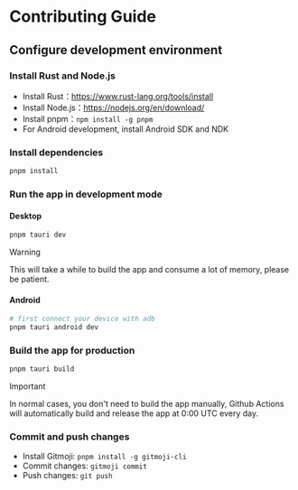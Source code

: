 # Contributing Guide

## Configure development environment

### Install Rust and Node.js

- Install Rust：https://www.rust-lang.org/tools/install
- Install Node.js：https://nodejs.org/en/download/
- Install pnpm：`npm install -g pnpm`
- For Android development, install Android SDK and NDK

### Install dependencies

```sh
pnpm install
```

### Run the app in development mode

#### Desktop

```sh
pnpm tauri dev
```

> [!WARNING]
> This will take a while to build the app and consume a lot of memory, please be patient.

#### Android

```sh
# first connect your device with adb
pnpm tauri android dev
```

### Build the app for production

```sh
pnpm tauri build
```

> [!IMPORTANT]
> In normal cases, you don't need to build the app manually, Github Actions will automatically build and release the app at 0:00 UTC every day.

### Commit and push changes

- Install Gitmoji: `pnpm install -g gitmoji-cli`
- Commit changes: `gitmoji commit`
- Push changes: `git push`

